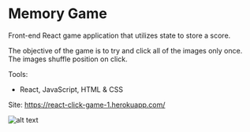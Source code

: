 # Memory Game

Front-end React game application that utilizes state to store a score.

The objective of the game is to try and click all of the images only once. The images shuffle position on click.

Tools:

- React, JavaScript, HTML & CSS

Site: https://react-click-game-1.herokuapp.com/

![alt text](https://github.com/bretbaker808/devhub-mern-z/blob/master/readme-img/desktop-demo-1.gif)
